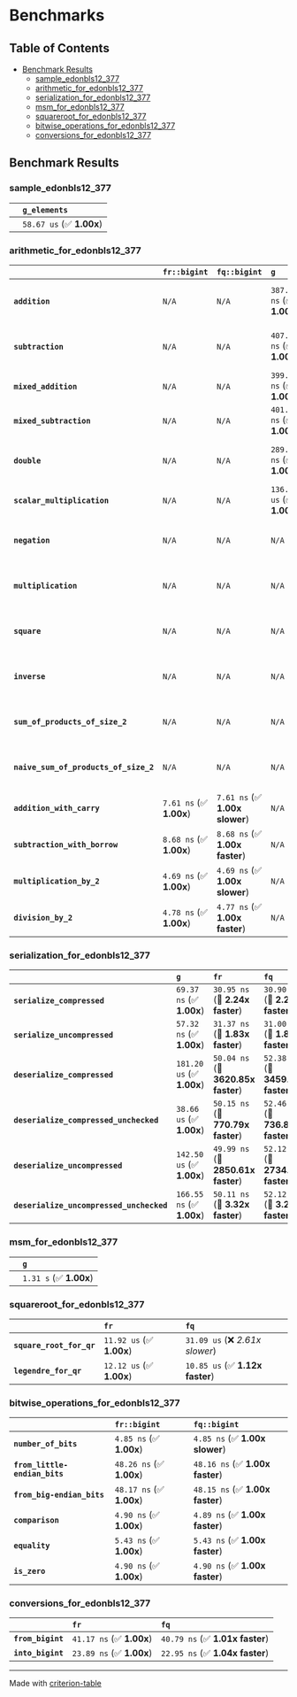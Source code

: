 # Benchmarks

## Table of Contents

- [Benchmark Results](#benchmark-results)
    - [sample_edonbls12_377](#sample_edonbls12_377)
    - [arithmetic_for_edonbls12_377](#arithmetic_for_edonbls12_377)
    - [serialization_for_edonbls12_377](#serialization_for_edonbls12_377)
    - [msm_for_edonbls12_377](#msm_for_edonbls12_377)
    - [squareroot_for_edonbls12_377](#squareroot_for_edonbls12_377)
    - [bitwise_operations_for_edonbls12_377](#bitwise_operations_for_edonbls12_377)
    - [conversions_for_edonbls12_377](#conversions_for_edonbls12_377)

## Benchmark Results

### sample_edonbls12_377

|        | `g_elements`              |
|:-------|:------------------------- |
|        | `58.67 us` (✅ **1.00x**)  |

### arithmetic_for_edonbls12_377

|                                       | `fr::bigint`            | `fq::bigint`                   | `g`                       | `fq`                            | `fr`                             |
|:--------------------------------------|:------------------------|:-------------------------------|:--------------------------|:--------------------------------|:-------------------------------- |
| **`addition`**                        | `N/A`                   | `N/A`                          | `387.97 ns` (✅ **1.00x**) | `8.73 ns` (🚀 **44.43x faster**) | `8.63 ns` (🚀 **44.95x faster**)  |
| **`subtraction`**                     | `N/A`                   | `N/A`                          | `407.57 ns` (✅ **1.00x**) | `8.81 ns` (🚀 **46.26x faster**) | `8.78 ns` (🚀 **46.43x faster**)  |
| **`mixed_addition`**                  | `N/A`                   | `N/A`                          | `399.25 ns` (✅ **1.00x**) | `N/A`                           | `N/A`                            |
| **`mixed_subtraction`**               | `N/A`                   | `N/A`                          | `401.58 ns` (✅ **1.00x**) | `N/A`                           | `N/A`                            |
| **`double`**                          | `N/A`                   | `N/A`                          | `289.08 ns` (✅ **1.00x**) | `5.87 ns` (🚀 **49.28x faster**) | `5.86 ns` (🚀 **49.29x faster**)  |
| **`scalar_multiplication`**           | `N/A`                   | `N/A`                          | `136.38 us` (✅ **1.00x**) | `N/A`                           | `N/A`                            |
| **`negation`**                        | `N/A`                   | `N/A`                          | `N/A`                     | `6.13 ns` (✅ **1.00x faster**)  | `6.14 ns` (✅ **1.00x**)          |
| **`multiplication`**                  | `N/A`                   | `N/A`                          | `N/A`                     | `43.13 ns` (✅ **1.01x slower**) | `42.74 ns` (✅ **1.00x**)         |
| **`square`**                          | `N/A`                   | `N/A`                          | `N/A`                     | `35.46 ns` (✅ **1.02x faster**) | `36.28 ns` (✅ **1.00x**)         |
| **`inverse`**                         | `N/A`                   | `N/A`                          | `N/A`                     | `7.03 us` (✅ **1.01x slower**)  | `6.99 us` (✅ **1.00x**)          |
| **`sum_of_products_of_size_2`**       | `N/A`                   | `N/A`                          | `N/A`                     | `61.45 ns` (✅ **1.01x faster**) | `61.90 ns` (✅ **1.00x**)         |
| **`naive_sum_of_products_of_size_2`** | `N/A`                   | `N/A`                          | `N/A`                     | `89.03 ns` (✅ **1.01x faster**) | `89.94 ns` (✅ **1.00x**)         |
| **`addition_with_carry`**             | `7.61 ns` (✅ **1.00x**) | `7.61 ns` (✅ **1.00x slower**) | `N/A`                     | `N/A`                           | `N/A`                            |
| **`subtraction_with_borrow`**         | `8.68 ns` (✅ **1.00x**) | `8.68 ns` (✅ **1.00x faster**) | `N/A`                     | `N/A`                           | `N/A`                            |
| **`multiplication_by_2`**             | `4.69 ns` (✅ **1.00x**) | `4.69 ns` (✅ **1.00x slower**) | `N/A`                     | `N/A`                           | `N/A`                            |
| **`division_by_2`**                   | `4.78 ns` (✅ **1.00x**) | `4.77 ns` (✅ **1.00x faster**) | `N/A`                     | `N/A`                           | `N/A`                            |

### serialization_for_edonbls12_377

|                                          | `g`                       | `fr`                               | `fq`                                |
|:-----------------------------------------|:--------------------------|:-----------------------------------|:----------------------------------- |
| **`serialize_compressed`**               | `69.37 ns` (✅ **1.00x**)  | `30.95 ns` (🚀 **2.24x faster**)    | `30.90 ns` (🚀 **2.24x faster**)     |
| **`serialize_uncompressed`**             | `57.32 ns` (✅ **1.00x**)  | `31.37 ns` (🚀 **1.83x faster**)    | `31.00 ns` (🚀 **1.85x faster**)     |
| **`deserialize_compressed`**             | `181.20 us` (✅ **1.00x**) | `50.04 ns` (🚀 **3620.85x faster**) | `52.38 ns` (🚀 **3459.32x faster**)  |
| **`deserialize_compressed_unchecked`**   | `38.66 us` (✅ **1.00x**)  | `50.15 ns` (🚀 **770.79x faster**)  | `52.46 ns` (🚀 **736.83x faster**)   |
| **`deserialize_uncompressed`**           | `142.50 us` (✅ **1.00x**) | `49.99 ns` (🚀 **2850.61x faster**) | `52.12 ns` (🚀 **2734.05x faster**)  |
| **`deserialize_uncompressed_unchecked`** | `166.55 ns` (✅ **1.00x**) | `50.11 ns` (🚀 **3.32x faster**)    | `52.12 ns` (🚀 **3.20x faster**)     |

### msm_for_edonbls12_377

|        | `g`                     |
|:-------|:----------------------- |
|        | `1.31 s` (✅ **1.00x**)  |

### squareroot_for_edonbls12_377

|                          | `fr`                     | `fq`                             |
|:-------------------------|:-------------------------|:-------------------------------- |
| **`square_root_for_qr`** | `11.92 us` (✅ **1.00x**) | `31.09 us` (❌ *2.61x slower*)    |
| **`legendre_for_qr`**    | `12.12 us` (✅ **1.00x**) | `10.85 us` (✅ **1.12x faster**)  |

### bitwise_operations_for_edonbls12_377

|                               | `fr::bigint`             | `fq::bigint`                     |
|:------------------------------|:-------------------------|:-------------------------------- |
| **`number_of_bits`**          | `4.85 ns` (✅ **1.00x**)  | `4.85 ns` (✅ **1.00x slower**)   |
| **`from_little-endian_bits`** | `48.26 ns` (✅ **1.00x**) | `48.16 ns` (✅ **1.00x faster**)  |
| **`from_big-endian_bits`**    | `48.17 ns` (✅ **1.00x**) | `48.15 ns` (✅ **1.00x faster**)  |
| **`comparison`**              | `4.90 ns` (✅ **1.00x**)  | `4.89 ns` (✅ **1.00x faster**)   |
| **`equality`**                | `5.43 ns` (✅ **1.00x**)  | `5.43 ns` (✅ **1.00x faster**)   |
| **`is_zero`**                 | `4.90 ns` (✅ **1.00x**)  | `4.90 ns` (✅ **1.00x faster**)   |

### conversions_for_edonbls12_377

|                   | `fr`                     | `fq`                             |
|:------------------|:-------------------------|:-------------------------------- |
| **`from_bigint`** | `41.17 ns` (✅ **1.00x**) | `40.79 ns` (✅ **1.01x faster**)  |
| **`into_bigint`** | `23.89 ns` (✅ **1.00x**) | `22.95 ns` (✅ **1.04x faster**)  |

---
Made with [criterion-table](https://github.com/nu11ptr/criterion-table)

